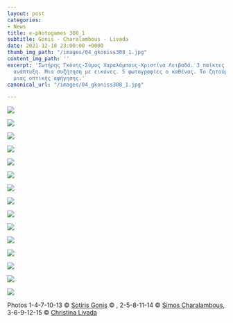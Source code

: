 ```yaml
---
layout: post
categories:
- News
title: e-photogames 308_1
subtitle: Gonis - Charalambous - Livada
date: 2021-12-18 23:00:00 +0000
thumb_img_path: "/images/04_gkoniss308_1.jpg"
content_img_path: ''
excerpt: 'Σωτήρης Γκόνης-Σύμος Χαραλάμπους-Χριστίνα Λειβαδά. 3 παίκτες. Μια συλλογική
  ανάπτυξη. Μια συζήτηση με εικόνες. 5 φωτογραφίες ο καθένας. Το ζητούμενο: Η επίτευξη
  μιας οπτικής αφήγησης.'
canonical_url: "/images/04_gkoniss308_1.jpg"

---
```

![](/images/01_gkoniss308_1.jpg)

![](/images/02charalambouss308_1.jpg)

![](/images/03_livadac308_1.JPG)

![](/images/04_gkoniss308_1.jpg)

![](/images/05charalambouss308_1.JPG)

![](/images/06_livadac308_1.JPG)

![](/images/07gkoniss308_1.JPG)

![](/images/08charalambouss308_1.JPG)

![](/images/09_livadac308_1.JPG)

![](/images/10_gkoniss308_1.jpg)

![](/images/11charalambouss308_1.jpg)

![](/images/12_livadac308_1.JPG)

![](/images/13_gkoniss308_1.jpg)

![](/images/14charalambouss308_1-jpg.JPG)

![](/images/15_livadac308_1.JPG)

Photos  1-4-7-10-13 © <a href="https://www.facebook.com/profile.php?id=550912249" target="blank"> Sotiris Gonis</a> © , 2-5-8-11-14 © <a href="https://www.facebook.com/profile.php?id=563795760" target="blank"> Simos Charalambous</a>, 3-6-9-12-15 © <a href="https://www.facebook.com/christina.livada" target="blank"> Christina Livada</a>